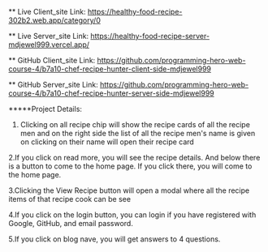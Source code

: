 ** Live Client_site Link:   https://healthy-food-recipe-302b2.web.app/category/0



** Live Server_site Link:   https://healthy-food-recipe-server-mdjewel999.vercel.app/



** GitHub Client_site Link:  https://github.com/programming-hero-web-course-4/b7a10-chef-recipe-hunter-client-side-mdjewel999


** GitHub Server_site Link:  https://github.com/programming-hero-web-course-4/b7a10-chef-recipe-hunter-server-side-mdjewel999



*****Project Details:
1. Clicking on all recipe chip will show the recipe cards of all the recipe men and on the right side the list of all the recipe men's name is given on clicking on their name will open their recipe card

2.If you click on read more, you will see the recipe details. And below there is a button to come to the home page. If you click there, you will come to the home page.

3.Clicking the View Recipe button will open a modal where all the recipe items of that recipe cook can be see

4.If you click on the login button, you can login if you have registered with Google, GitHub, and email password.

5.If you click on blog nave, you will get answers to 4 questions.
